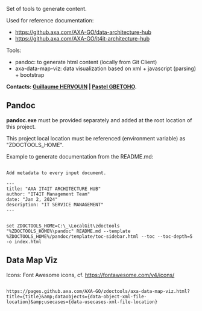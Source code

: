 Set of tools to generate content.

Used for reference documentation:

+ https://github.axa.com/AXA-GO/data-architecture-hub
+ https://github.axa.com/AXA-GO/it4it-architecture-hub

Tools:
+ pandoc: to generate html content (locally from Git Client)
+ axa-data-map-viz: data visualization based on xml + javascript (parsing) + bootstrap

**Contacts: [Guillaume HERVOUIN](mailto:guillaume.hervouin@axa.com) | [Pastel GBETOHO](mailto:pastel.gbetoho.imagine@axa.com).**

## Pandoc

**pandoc.exe** must be provided separately and added at the root location of this project.

This project local location must be referenced (environment variable) as "ZDOCTOOLS_HOME".

Example to generate documentation from the README.md:

```

Add metadata to every input document.

---
title: "AXA IT4IT ARCHITECTURE HUB"
author: "IT4IT Management Team"
date: "Jan 2, 2024"
description: "IT SERVICE MANAGEMENT"
---


set ZDOCTOOLS_HOME=C:\_\LocalGit\zdoctools
"%ZDOCTOOLS_HOME%\pandoc" README.md --template %ZDOCTOOLS_HOME%/pandoc/template/toc-sidebar.html --toc --toc-depth=5 -o index.html
```

## Data Map Viz


Icons: Font Awesome icons, cf. https://fontawesome.com/v4/icons/

```

https://pages.github.axa.com/AXA-GO/zdoctools/axa-data-map-viz.html?title={title}&amp;dataobjects={data-object-xml-file-location}&amp;usecases={data-usecases-xml-file-location}


```